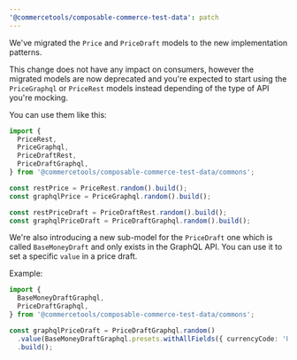 ```yaml
---
'@commercetools/composable-commerce-test-data': patch
---
```


We've migrated the `Price` and `PriceDraft` models to the new implementation patterns.

This change does not have any impact on consumers, however the migrated models are now deprecated and you're expected to start using the `PriceGraphql` or `PriceRest` models instead depending of the type of API you're mocking.

You can use them like this:

```ts
import {
  PriceRest,
  PriceGraphql,
  PriceDraftRest,
  PriceDraftGraphql,
} from '@commercetools/composable-commerce-test-data/commons';

const restPrice = PriceRest.random().build();
const graphqlPrice = PriceGraphql.random().build();

const restPriceDraft = PriceDraftRest.random().build();
const graphqlPriceDraft = PriceDraftGraphql.random().build();
```

We're also introducing a new sub-model for the `PriceDraft` one which is called `BaseMoneyDraft` and only exists in the GraphQL API.
You can use it to set a specific `value` in a price draft.

Example:

```ts
import {
  BaseMoneyDraftGraphql,
  PriceDraftGraphql,
} from '@commercetools/composable-commerce-test-data/commons';

const graphqlPriceDraft = PriceDraftGraphql.random()
  .value(BaseMoneyDraftGraphql.presets.withAllFields({ currencyCode: 'USD' }))
  .build();
```
